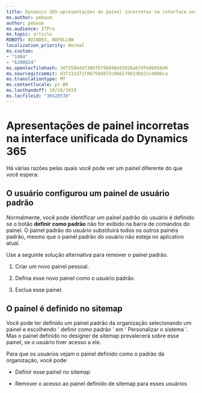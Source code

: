 ```yaml
---
title: Dynamics 365-apresentações de painel incorretas na interface unificada do Dynamics 365
ms.author: pebaum
author: pebaum
ms.audience: ITPro
ms.topic: article
ROBOTS: NOINDEX, NOFOLLOW
localization_priority: Normal
ms.custom:
- "1484"
- "6200024"
ms.openlocfilehash: 3d7258bdd7366f679b048e93926ab7dfe0b956d9
ms.sourcegitcommit: 037331d71f06750d972c0b6278b23bb15c4806ca
ms.translationtype: MT
ms.contentlocale: pt-BR
ms.lasthandoff: 10/18/2019
ms.locfileid: "36528539"
---
```

# <a name="wrong-dashboard-shows-in-dynamics-365-unified-interface"></a>Apresentações de painel incorretas na interface unificada do Dynamics 365

Há várias razões pelas quais você pode ver um painel diferente do que você espera:

## <a name="the-user-has-set-a-user-default-dashboard"></a>O usuário configurou um painel de usuário padrão 

Normalmente, você pode identificar um painel padrão do usuário é definido se o botão **definir como padrão** não for exibido na barra de comandos do painel. O painel padrão do usuário substituirá todos os outros painéis padrão, mesmo que o painel padrão do usuário não esteja no aplicativo atual.

Use a seguinte solução alternativa para remover o painel padrão.

1. Criar um novo painel pessoal.

2. Defina esse novo painel como o usuário padrão.

3. Exclua esse painel.

## <a name="the-dashboard-is-set-in-the-sitemap"></a>O painel é definido no sitemap

Você pode ter definido um painel padrão da organização selecionando um painel e escolhendo ' definir como padrão ' em ' Personalizar o sistema '. Mas o painel definido no designer de sitemap prevalecerá sobre esse painel, se o usuário tiver acesso a ele.

Para que os usuários vejam o painel definido como o padrão da organização, você pode:

* Definir esse painel no sitemap

* Remover o acesso ao painel definido de sitemap para esses usuários
